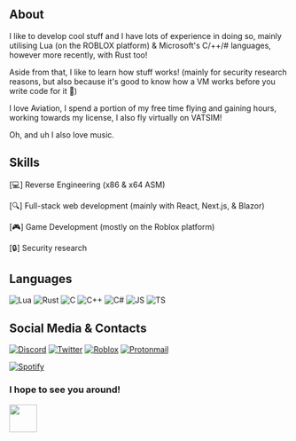 ## About

I like to develop cool stuff and I have lots of experience in doing so, mainly utilising Lua (on the ROBLOX platform) & Microsoft's C/++/# languages, however more recently, with Rust too!

Aside from that, I like to learn how stuff works! (mainly for security research reasons, but also because it's good to know how a VM works before you write code for it 💪)

I love Aviation, I spend a portion of my free time flying and gaining hours, working towards my license, I also fly virtually on VATSIM!

Oh, and uh I also love music.

## Skills

[💻] Reverse Engineering (x86 & x64 ASM)

[🔍] Full-stack web development (mainly with React, Next.js, & Blazor)

[🎮] Game Development (mostly on the Roblox platform)

[🔒] Security research

## Languages
![Lua](https://img.shields.io/badge/lua-%232C2D72.svg?style=for-the-badge&logo=lua&logoColor=white)
![Rust](https://img.shields.io/badge/rust-%23000000.svg?style=for-the-badge&logo=rust&logoColor=white)
![C](https://img.shields.io/badge/C-00599C?style=for-the-badge&logo=c&logoColor=white)
![C++](https://img.shields.io/badge/C%2B%2B-00599C?style=for-the-badge&logo=c%2B%2B&logoColor=white)
![C#](https://img.shields.io/badge/C%23-239120?style=for-the-badge&logo=c-sharp&logoColor=white)
![JS](https://img.shields.io/badge/JavaScript-F7DF1E?style=for-the-badge&logo=javascript&logoColor=black)
![TS](https://img.shields.io/badge/typescript-%23007ACC.svg?style=for-the-badge&logo=typescript&logoColor=white)


## Social Media & Contacts
[![Discord](https://img.shields.io/badge/Discord-7289DA?style=for-the-badge&logo=discord&logoColor=white)](https://dsc.bio/lonegladiator)
[![Twitter](https://img.shields.io/badge/Twitter-1DA1F2?style=for-the-badge&logo=twitter&logoColor=white)](https://twitter.com/Lonegladiator_)
[![Roblox](https://img.shields.io/static/v1?style=for-the-badge&message=Roblox&color=000000&logo=Roblox&logoColor=FFFFFF&label=)](https://www.roblox.com/users/18957048/profile)
[![Protonmail](https://img.shields.io/badge/ProtonMail-8B89CC?style=for-the-badge&logo=protonmail&logoColor=white)](mailto://Lonegladiator@protonmail.com)

[![Spotify](https://spotify-github-profile.vercel.app/api/view?uid=will.campbell1980&cover_image=true&theme=novatorem&show_offline=false&background_color=121212&interchange=false&bar_color=53b14f&bar_color_cover=false)](https://github.com/kittinan/spotify-github-profile)


### I hope to see you around!

<img src="https://cdn.discordapp.com/attachments/1050346690521092189/1120837856382955650/785674721965637653.png" width=50 height=50/>
